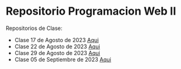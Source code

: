 # Repositorio Programacion Web II

Repositorios de Clase:

- Clase 17 de Agosto de 2023 [Aqui](./Clase_17_Agosto_2023/)
- Clase 22 de Agosto de 2023 [Aqui](./Clase_22_Agosto_2023/)
- Clase 29 de Agosto de 2023 [Aqui](./Clase_29_Agosto_2023/)
- Clase 05 de Septiembre de 2023 [Aqui](./Clase_05_Septiembre_2023/)
